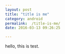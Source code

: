 ```yaml
---
layout: post
title: "title is me"
category: android
permalink:  /title-is-me/
date: 2016-03-13 09:26:25

---
```


hello, this is test.
